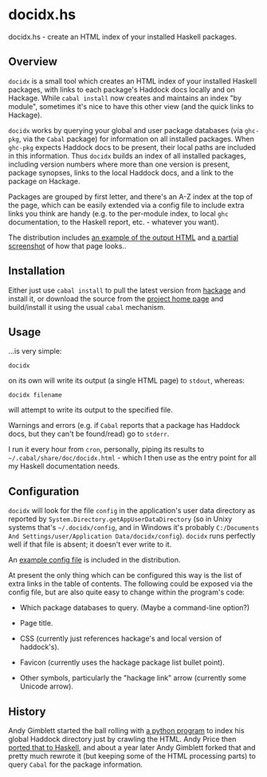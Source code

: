 # docidx.hs

docidx.hs - create an HTML index of your installed Haskell packages.

## Overview

`docidx` is a small tool which creates an HTML index of your installed
Haskell packages, with links to each package's Haddock docs locally
and on Hackage.  While `cabal install` now creates and maintains an
index "by module", sometimes it's nice to have this other view (and
the quick links to Hackage).

`docidx` works by querying your global and user package databases (via
`ghc-pkg`, via the `Cabal` package) for information on all installed
packages.  When `ghc-pkg` expects Haddock docs to be present, their
local paths are included in this information.  Thus `docidx` builds an
index of all installed packages, including version numbers where more
than one version is present, package synopses, links to the local
Haddock docs, and a link to the package on Hackage.

Packages are grouped by first letter, and there's an A-Z index at the
top of the page, which can be easily extended via a config file to
include extra links you think are handy (e.g. to the per-module index,
to local `ghc` documentation, to the Haskell report, etc. - whatever
you want).

The distribution includes
[an example of the output HTML](http://github.com/gimbo/docidx.hs/blob/master/examples/example.html) and [a partial screenshot](http://github.com/gimbo/docidx.hs/blob/master/examples/example.png) of how that page looks..

## Installation

Either just use `cabal install` to pull the latest version from
[hackage](http://hackage.haskell.org/package/docidx) and install it,
or download the source from the
[project home page](http://github.com/gimbo/docidx.hs) and
build/install it using the usual `cabal` mechanism.

## Usage

...is very simple:

    docidx

on its own will write its output (a single HTML page) to `stdout`,
whereas:

    docidx filename

will attempt to write its output to the specified file.

Warnings and errors (e.g. if `Cabal` reports that a package has
Haddock docs, but they can't be found/read) go to `stderr`.

I run it every hour from `cron`, personally, piping its results to
`~/.cabal/share/doc/docidx.html` - which I then use as the entry point
for all my Haskell documentation needs.

## Configuration

`docidx` will look for the file `config` in the application's user
data directory as reported by
`System.Directory.getAppUserDataDirectory` (so in Unixy systems that's
`~/.docidx/config`, and in Windows it's probably `C:/Documents And
Settings/user/Application Data/docidx/config`).  `docidx` runs
perfectly well if that file is absent; it doesn't ever write to it.

An
[example config file](http://github.com/gimbo/docidx.hs/blob/master/examples/config)
is included in the distribution.

At present the only thing which can be configured this way is the list
of extra links in the table of contents.  The following could be
exposed via the config file, but are also quite easy to change within
the program's code:

  * Which package databases to query.  (Maybe a command-line option?)

  * Page title.

  * CSS (currently just references hackage's and local version of
    haddock's).

  * Favicon (currently uses the hackage package list bullet point).

  * Other symbols, particularly the "hackage link" arrow (currently
    some Unicode arrow).

## History

Andy Gimblett started the ball rolling with
[a python program](http://gimbo.org.uk/blog/2009/09/23/) to index his
global Haddock directory just by crawling the HTML.  Andy Price then
[ported that to Haskell](http://github.com/andyprice/docidx.hs), and
about a year later Andy Gimblett forked that and pretty much rewrote
it (but keeping some of the HTML processing parts) to query `Cabal`
for the package information.

